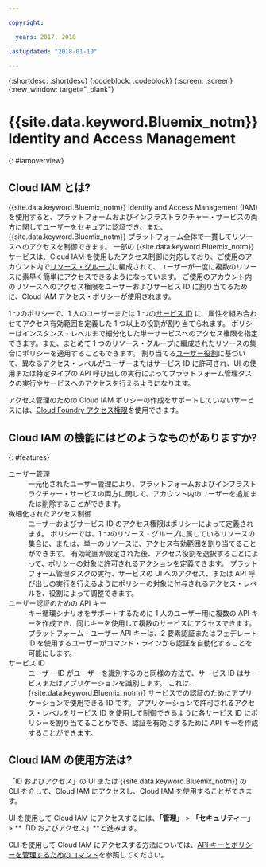 ```yaml
---

copyright:

  years: 2017, 2018

lastupdated: "2018-01-10"

---
```


{:shortdesc: .shortdesc}
{:codeblock: .codeblock}
{:screen: .screen}
{:new_window: target="_blank"}

# {{site.data.keyword.Bluemix_notm}} Identity and Access Management
{: #iamoverview}

## Cloud IAM とは?

{{site.data.keyword.Bluemix_notm}} Identity and Access Management (IAM) を使用すると、プラットフォームおよびインフラストラクチャー・サービスの両方に関してユーザーをセキュアに認証でき、また、{{site.data.keyword.Bluemix_notm}} プラットフォーム全体で一貫してリソースへのアクセスを制御できます。 一部の {{site.data.keyword.Bluemix_notm}} サービスは、Cloud IAM を使用したアクセス制御に対応しており、ご使用のアカウント内で[リソース・グループ](/docs/account/resourcegroups.html)に編成されて、ユーザーが一度に複数のリソースに素早く簡単にアクセスできるようになっています。 ご使用のアカウント内のリソースへのアクセス権限をユーザーおよびサービス ID に割り当てるために、Cloud IAM アクセス・ポリシーが使用されます。

1 つのポリシーで、1 人のユーザーまたは 1 つの[サービス ID](/docs/iam/serviceid.html#serviceids) に、属性を組み合わせてアクセス有効範囲を定義した 1 つ以上の役割が割り当てられます。 ポリシーはインスタンス・レベルまで細分化した単一サービスへのアクセス権限を指定できます。また、まとめて 1 つのリソース・グループに編成されたリソースの集合にポリシーを適用することもできます。 割り当てる[ユーザー役割](/docs/iam/users_roles.html#iamusermanrol)に基づいて、異なるアクセス・レベルがユーザーまたはサービス ID に許可され、UI の使用または特定タイプの API 呼び出しの実行によってプラットフォーム管理タスクの実行やサービスへのアクセスを行えるようになります。

アクセス管理のための Cloud IAM ポリシーの作成をサポートしていないサービスには、[Cloud Foundry アクセス権限](/docs/iam/cfaccess.html#cfaccess)を使用できます。


## Cloud IAM の機能にはどのようなものがありますか?
{: #features}

<dl>
<dt>ユーザー管理</dt>
<dd>一元化されたユーザー管理により、プラットフォームおよびインフラストラクチャー・サービスの両方に関して、アカウント内のユーザーを追加または削除することができます。</dd>
<dt>微細化されたアクセス制御</dt>
<dd>ユーザーおよびサービス ID のアクセス権限はポリシーによって定義されます。 ポリシーでは、1 つのリソース・グループに属しているリソースの集合に、または、単一のリソースに、アクセス有効範囲を割り当てることができます。 有効範囲が設定された後、アクセス役割を選択することによって、ポリシーの対象に許可されるアクションを定義できます。 プラットフォーム管理タスクの実行、サービスの UI へのアクセス、または API 呼び出しの実行を行えるようにポリシーの対象に付与されるアクセス・レベルを、役割によって調整できます。</dd>
<dt>ユーザー認証のための API キー</dt>
<dd>キー循環シナリオをサポートするために 1 人のユーザー用に複数の API キーを作成でき、同じキーを使用して複数のサービスにアクセスできます。 プラットフォーム・ユーザー API キーは、2 要素認証またはフェデレート ID を使用するユーザーがコマンド・ラインから認証を自動化することを可能にします。</dd>
<dt>サービス ID</dt> 
<dd>ユーザー ID がユーザーを識別するのと同様の方法で、サービス ID はサービスまたはアプリケーションを識別します。 これは、{{site.data.keyword.Bluemix_notm}} サービスでの認証のためにアプリケーションで使用できる ID です。 アプリケーションで許可されるアクセス・レベルをサービス ID を使用して制御できるように各サービス ID にポリシーを割り当てることができ、認証を有効にするために API キーを作成することができます。</dd>
</dl>


## Cloud IAM の使用方法は?

「ID およびアクセス」の UI または {{site.data.keyword.Bluemix_notm}} の CLI を介して、Cloud IAM にアクセスし、Cloud IAM を使用することができます。

UI を使用して Cloud IAM にアクセスするには、**「管理」** &gt; **「セキュリティー」** &gt; **「ID およびアクセス」**と進みます。

CLI を使用して Cloud IAM にアクセスする方法については、[API キーとポリシーを管理するためのコマンド](/docs/cli/reference/bluemix_cli/bx_cli.html#bx_commands_iam)を参照してください。
